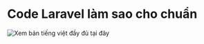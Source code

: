 # Code Laravel làm sao cho chuẩn

![Xem bản tiếng việt đầy đủ tại đây](https://chungnguyen.xyz/posts/code-laravel-lam-sao-cho-chuan)